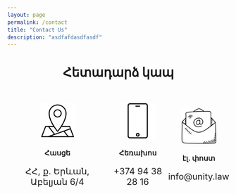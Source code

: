 ```yaml
---
layout: page
permalink: /contact
title: "Contact Us"
description: "asdfafdasdfasdf"
---
```




<h1 style="text-align: center"> Հետադարձ կապ </h1>
<br><br>
<div style="display: flex; justify-content: center; align-items: center;">
    <div style="flex-grow: 1;">
        <img src="../assets/images/address.png" alt="Icon" style="width: 80px; height: 80px; margin: 0 auto 10px; display: block;">
        <h3 style="text-align: center;">Հասցե</h3>
        <p style="font-size: 20px; text-align: center;">ՀՀ, ք. Երևան, Աբելյան 6/4</p>
    </div>
    <div style="flex-grow: 1;">
        <img src="../assets/images/phone-icon.png" alt="Icon" style="width: 80px; height: 80px; margin: 0 auto 10px; display: block;">
        <h3 style="text-align: center;">Հեռախոս</h3>
        <p style="font-size: 20px; text-align: center;">+374 94 38 28 16</p>
    </div>
    <div style="flex-grow: 1;">
        <img src="../assets/images/mail-icon.png" alt="Icon" style="width: 80px; height: 80px; margin: 0 auto 10px;display: block;">
        <h3 style="text-align: center;">էլ. փոստ</h3>
        <p style="font-size: 20px; text-align: center;">info@unity.law</p>
    </div>
</div>